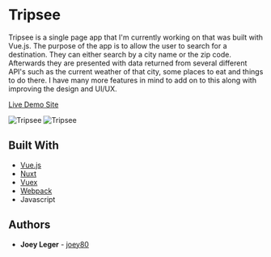 # Tripsee

Tripsee is a single page app that I'm currently working on that was built with Vue.js. The purpose of the app is to allow the user to search for a destination. They can either search by a city name or the zip code. Afterwards they are presented with data returned from several different API's such as the current weather of that city, some places to eat and things to do there. I have many more features in mind to add on to this along with improving the design and UI/UX.

[Live Demo Site](https://joeyui-tripsee.herokuapp.com/)

![Tripsee](https://user-images.githubusercontent.com/3519112/41825656-ad70931a-77f0-11e8-9a9d-28ce426f3a41.PNG)
![Tripsee](https://user-images.githubusercontent.com/3519112/41825657-ad8f5ff2-77f0-11e8-9e0d-c847c45537a2.PNG)

## Built With

- [Vue.js](https://vuejs.org/)
- [Nuxt](https://nuxtjs.org/)
- [Vuex](https://vuex.vuejs.org/)
- [Webpack](https://webpack.js.org/)
- Javascript

## Authors

- **Joey Leger** - [joey80](https://github.com/joey80)
